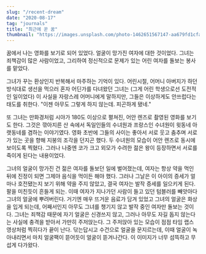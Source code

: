 ```yaml
---
slug: "/recent-dream"
date: "2020-08-17"
tag: "journals"
title: "최근에 꾼 꿈"
thumbnail: "https://images.unsplash.com/photo-1462651567147-aa679fd1cfaf?q=80&w=2000"
---
```



꿈에서 나는 영화를 보기로 되어 있었다. 얼굴이 망가진 여자에 대한 것이었다. 그녀는 죄책감이 많은 사람이었고, 그리하여 정신적으로 문제가 있는 어린 여자를 돌보는 봉사를 맡았다.

그녀가 꾸는 환상인지 반복해서 마주하는 기억이 있다. 어린시절, 어머니 아버지가 하던 방식대로 생선을 먹으러 혼자 어딘가를 다녀왔던 그녀는 (그게 어린 학생으로선 도전적인 일이었다) 이 사실을 자랑스레 어머니에게 말하지만, 그들은 이상하게도 안쓰럽다는 태도를 취한다. "이젠 아무도 그렇게 하지 않는데. 피곤하게 됐네."

또 그녀는 만화경처럼 시야가 180도 이상으로 펼쳐진, 어안 렌즈로 촬영된 영화를 보기도 한다. 그것은 깎아지른 산 속에서 독일인들의 수녀원과 프랑스인 수녀원이 윗동네 아랫동네를 겸하는 이야기였다. 영화 초반에 그들의 사이는 좋아서 서로 웃고 춤추며 서로가 있는 곳을 향해 지붕의 조각을 던지곤 했다. 두 수녀원의 모습이 어안 렌즈로 동시에 보이도록 찍혔다. 그러나 나중엔 코가 크고 외모가 수려한 젊은 왕이 등장하면서 서로를 죽이게 된다는 내용이었다.

그녀의 얼굴이 망가진 건 젊은 여자를 돌보던 일에 벌어졌는데, 여자는 항상 약을 먹인 뒤에 진정이 되면 그제야 음식을 먹이든 해야 했다. 그러나 그날은 이 아이의 증세가 얼마나 호전됐는지 보기 위해 약을 주지 않았고, 결국 여자는 발작 증세를 일으키게 된다. 팔을 미친듯이 흔들게 되는. 이때 여자가 지나가던 사람이 들고 있던 텀블러를 빼앗아다 그녀의 얼굴에 뿌려버린다. 거기엔 매우 뜨거운 음료가 담겨 있었고 그녀의 얼굴은 화상을 입게 되는데, 어째서인지 아무도 그녀를 챙기지 않고 발작 중인 여자만 돌보는 것이다. 그녀는 죄책감 때문에 자기 얼굴은 신경쓰지 않고, 그러나 아무도 자길 돕지 않는다는 사실에 충격을 받아서 가만히 주저앉는다. 그 주저앉아 있는 모습이 점점 타임 랩스 영상처럼 찍히다가 끝이 난다. 닦는답시고 수건으로 얼굴을 문지르는데, 이때 얼굴이 녹아내리면서 마치 얼굴팩이 뜯어듯이 얼굴이 뜯겨나간다. 이 이미지가 너무 섬뜩하고 무섭게 다가왔다.
